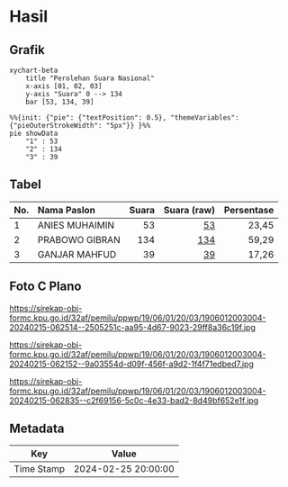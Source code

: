 # Hasil

## Grafik

```mermaid
xychart-beta
    title "Perolehan Suara Nasional"
    x-axis [01, 02, 03]
    y-axis "Suara" 0 --> 134
    bar [53, 134, 39]
```

```mermaid
%%{init: {"pie": {"textPosition": 0.5}, "themeVariables": {"pieOuterStrokeWidth": "5px"}} }%%
pie showData
    "1" : 53
    "2" : 134
    "3" : 39
```

## Tabel

| No. | Nama Paslon    | Suara | Suara (raw) | Persentase |
|:--- |:-------------- | -----:| -----------:| ----------:|
| 1   | ANIES MUHAIMIN | 53    | [53][p-1]   | 23,45      |
| 2   | PRABOWO GIBRAN | 134   | [134][p-2]  | 59,29      |
| 3   | GANJAR MAHFUD  | 39    | [39][p-3]   | 17,26      |


[p-1]: https://github.com/gigit-pemilu/pemilu-2024/blob/main/pilpres/hitung-suara/sub/19-kepulauan-bangka-belitung/sub/06-belitung-timur/sub/01-manggar/sub/2003-padang/sub/004-tps/sub/paslon-1.txt
[p-2]: https://github.com/gigit-pemilu/pemilu-2024/blob/main/pilpres/hitung-suara/sub/19-kepulauan-bangka-belitung/sub/06-belitung-timur/sub/01-manggar/sub/2003-padang/sub/004-tps/sub/paslon-2.txt
[p-3]: https://github.com/gigit-pemilu/pemilu-2024/blob/main/pilpres/hitung-suara/sub/19-kepulauan-bangka-belitung/sub/06-belitung-timur/sub/01-manggar/sub/2003-padang/sub/004-tps/sub/paslon-3.txt

## Foto C Plano

https://sirekap-obj-formc.kpu.go.id/32af/pemilu/ppwp/19/06/01/20/03/1906012003004-20240215-062514--2505251c-aa95-4d67-9023-29ff8a36c19f.jpg

https://sirekap-obj-formc.kpu.go.id/32af/pemilu/ppwp/19/06/01/20/03/1906012003004-20240215-062152--9a03554d-d09f-456f-a9d2-1f4f71edbed7.jpg

https://sirekap-obj-formc.kpu.go.id/32af/pemilu/ppwp/19/06/01/20/03/1906012003004-20240215-062835--c2f69156-5c0c-4e33-bad2-8d49bf652e1f.jpg


## Metadata

| Key        | Value               |
| ---------- | ------------------- |
| Time Stamp | 2024-02-25 20:00:00 |



